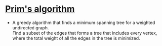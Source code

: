 # [Prim's algorithm](https://en.wikipedia.org/wiki/Prim%27s_algorithm)

* A greedy algorithm that finds a minimum spanning tree for a weighted undirected graph.  
Find a subset of the edges that forms a tree that includes every vertex, where the total weight of all the edges in the tree is minimized.